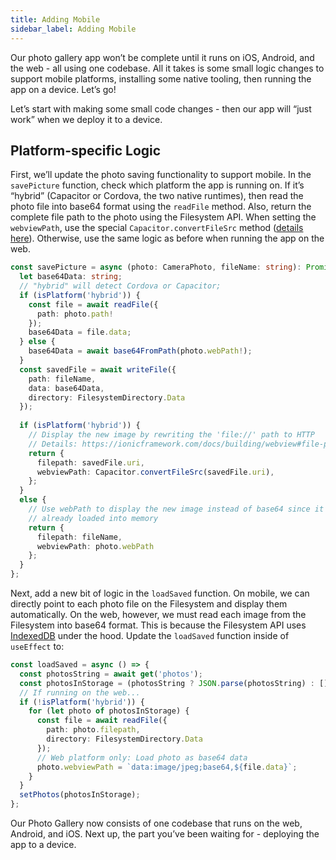 ```yaml
---
title: Adding Mobile
sidebar_label: Adding Mobile
---
```



Our photo gallery app won’t be complete until it runs on iOS, Android, and the web - all using one codebase. All it takes is some small logic changes to support mobile platforms, installing some native tooling, then running the app on a device. Let’s go!

Let’s start with making some small code changes - then our app will “just work” when we deploy it to a device.

## Platform-specific Logic

First, we’ll update the photo saving functionality to support mobile. In the `savePicture` function, check which platform the app is running on. If it’s “hybrid” (Capacitor or Cordova, the two native runtimes), then read the photo file into base64 format using the `readFile` method. Also, return the complete file path to the photo using the Filesystem API. When setting the `webviewPath`, use the special `Capacitor.convertFileSrc` method ([details here](https://ionicframework.com/docs/core-concepts/webview#file-protocol)). Otherwise, use the same logic as before when running the app on the web.

```typescript
const savePicture = async (photo: CameraPhoto, fileName: string): Promise<Photo> => {
  let base64Data: string;
  // "hybrid" will detect Cordova or Capacitor;
  if (isPlatform('hybrid')) {
    const file = await readFile({
      path: photo.path!
    });
    base64Data = file.data;
  } else {
    base64Data = await base64FromPath(photo.webPath!);
  }
  const savedFile = await writeFile({
    path: fileName,
    data: base64Data,
    directory: FilesystemDirectory.Data
  });
  
  if (isPlatform('hybrid')) {
    // Display the new image by rewriting the 'file://' path to HTTP
    // Details: https://ionicframework.com/docs/building/webview#file-protocol
    return {
      filepath: savedFile.uri,
      webviewPath: Capacitor.convertFileSrc(savedFile.uri),
    };
  }
  else {
    // Use webPath to display the new image instead of base64 since it's
    // already loaded into memory
    return {
      filepath: fileName,
      webviewPath: photo.webPath
    };
  }
};
```

Next, add a new bit of logic in the `loadSaved` function. On mobile, we can directly point to each photo file on the Filesystem and display them automatically. On the web, however, we must read each image from the Filesystem into base64 format. This is because the Filesystem API uses [IndexedDB](https://developer.mozilla.org/en-US/docs/Web/API/IndexedDB_API) under the hood. Update the `loadSaved` function inside of `useEffect` to:

```typescript
const loadSaved = async () => {
  const photosString = await get('photos');
  const photosInStorage = (photosString ? JSON.parse(photosString) : []) as Photo[];
  // If running on the web...
  if (!isPlatform('hybrid')) {
    for (let photo of photosInStorage) {
      const file = await readFile({
        path: photo.filepath,
        directory: FilesystemDirectory.Data
      });
      // Web platform only: Load photo as base64 data
      photo.webviewPath = `data:image/jpeg;base64,${file.data}`;
    }
  }
  setPhotos(photosInStorage);
};
```

Our Photo Gallery now consists of one codebase that runs on the web, Android, and iOS. Next up, the part you’ve been waiting for - deploying the app to a device.
